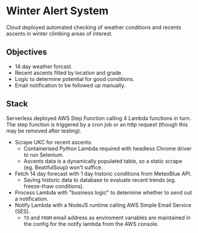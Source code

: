 # Winter Alert System
Cloud deployed automated checking of weather conditions and recents ascents in winter climbing areas of interest.

## Objectives
- 14 day weather forcast.
- Recent ascents filted by location and grade.
- Logic to determine potential for good conditions.
- Email notification to be followed up manually.

## Stack
Serverless deployed AWS Step Function calling 4 Lambda functions in turn. The step function is triggered by a cron job or an http request (though this may be removed after testing).

- Scrape UKC for recent ascents:
    - Containerised Python Lambda required with headless Chrome driver to run Selenium.
    - Ascents data is a dynamically populated table, so a static scrape (eg. BeatifulSoup) won't suffice.
- Fetch 14 day forecast with 1 day historic conditions from MeteoBlue API.
    - Saving historic data to database to evaluate recent trends (eg. freeze-thaw conditions).
- Process Lambda with "business logic" to determine whether to send out a notification.
- Notify Lambda with a NodeJS runtime calling AWS Simple Email Service (SES).
    - `TO` and `FROM` email address as enviroment variables are maintained in the config for the notify lambda from the AWS console.